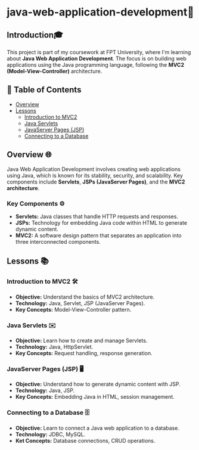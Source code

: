 # java-web-application-development🚀

## Introduction🎓
This project is part of my coursework at FPT University, where I'm learning about **Java Web Application Development**. The focus is on building web applications using the Java programming language, following the **MVC2 (Model-View-Controller)** architecture.

## 📑 Table of Contents
- [Overview](#overview)
- [Lessons](#lessions)
  - [Introduction to MVC2](#introduction-to-mvc2)
  - [Java Servlets](#java-servlets)
  - [JavaServer Pages (JSP)](#javaserver-pages-jsp)
  - [Connecting to a Database](#connecting-to-a-database)

## Overview 🌐
Java Web Application Development involves creating web applications using Java, which is known for its stability, security, and scalability. Key components include **Servlets**, **JSPs (JavaServer Pages)**, and the **MVC2 architecture**.

### Key Components ⚙️
- **Servlets:** Java classes that handle HTTP requests and responses.
- **JSPs:** Technology for embedding Java code within HTML to generate dynamic content.
- **MVC2:** A software design pattern that separates an application into three interconnected components.

## Lessons 📚

### Introduction to MVC2 🛠️
- **Objective:** Understand the basics of MVC2 architecture. 
- **Technology:** Java, Servlet, JSP (JavaServer Pages).
- **Key Concepts:** Model-View-Controller pattern.

### Java Servlets ✉️
- **Objective:** Learn how to create and manage Servlets.
- **Technology:** Java, HttpServlet.
- **Key Concepts:** Request handling, response generation.

### JavaServer Pages (JSP) 🖥️
- **Objective:** Understand how to generate dynamic content with JSP.
- **Technology:** Java, JSP.
- **Key Concepts:** Embedding Java in HTML, session management.

### Connecting to a Database 🗄️
- **Objective:** Learn to connect a Java web application to a database.
- **Technology:** JDBC, MySQL.
- **Ket Concepts:** Database connections, CRUD operations.
